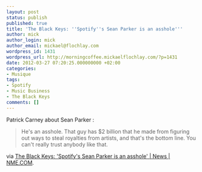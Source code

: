 ```yaml
---
layout: post
status: publish
published: true
title: 'The Black Keys: ''Spotify''s Sean Parker is an asshole'''
author: mick
author_login: mick
author_email: mickael@flochlay.com
wordpress_id: 1431
wordpress_url: http://morningcoffee.mickaelflochlay.com/?p=1431
date: 2012-03-27 07:20:25.000000000 +02:00
categories:
- Musique
tags:
- Spotify
- Music Business
- The Black Keys
comments: []
---
```

Patrick Carney about Sean Parker :
<blockquote>He's an asshole. That guy has $2 billion that he made from figuring out ways to steal royalties from artists, and that's the bottom line. You can't really trust anybody like that.</blockquote>
via <a href="http://www.nme.com/news/the-black-keys/62864">The Black Keys: 'Spotify's Sean Parker is an asshole' | News | NME.COM</a>.
